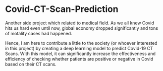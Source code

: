 # Covid-CT-Scan-Prediction
Another side project which related to medical field. As we all knew Covid hits us hard even until now, global economy dropped significantly and tons of motality cases had happened.

Hence, I am here to contribute a little to the society (or whoever interested in this project) by creating a deep learning model to predict Covid-19 CT Scans. With this model, it can significantly increase the effectiveness and efficiency of checking whether patients are positive or negative in Covid based on their CT scans.
